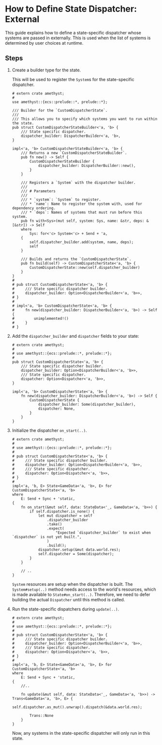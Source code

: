 # How to Define State Dispatcher: External

This guide explains how to define a state-specific dispatcher whose systems are passed in externally. This is used when the list of systems is determined by user choices at runtime.

## Steps

1. Create a builder type for the state.

    This will be used to register the `System`s for the state-specific dispatcher.

    ```rust,edition2018,no_run,noplaypen
    # extern crate amethyst;
    #
    use amethyst::{ecs::prelude::*, prelude::*};

    /// Builder for the `CustomDispatcherState`.
    ///
    /// This allows you to specify which systems you want to run within the state.
    pub struct CustomDispatcherStateBuilder<'a, 'b> {
        /// State specific dispatcher.
        dispatcher_builder: DispatcherBuilder<'a, 'b>,
    }

    impl<'a, 'b> CustomDispatcherStateBuilder<'a, 'b> {
        /// Returns a new `CustomDispatcherStateBuilder`.
        pub fn new() -> Self {
            CustomDispatcherStateBuilder {
                dispatcher_builder: DispatcherBuilder::new(),
            }
        }

        /// Registers a `System` with the dispatcher builder.
        ///
        /// # Parameters
        ///
        /// * `system`: `System` to register.
        /// * `name`: Name to register the system with, used for dependency ordering.
        /// * `deps`: Names of systems that must run before this system.
        pub fn with<Sys>(mut self, system: Sys, name: &str, deps: &[&str]) -> Self
        where
            Sys: for<'c> System<'c> + Send + 'a,
        {
            self.dispatcher_builder.add(system, name, deps);
            self
        }

        /// Builds and returns the `CustomDispatcherState`.
        pub fn build(self) -> CustomDispatcherState<'a, 'b> {
            CustomDispatcherState::new(self.dispatcher_builder)
        }
    }
    #
    # pub struct CustomDispatcherState<'a, 'b> {
    #     /// State specific dispatcher builder.
    #     dispatcher_builder: Option<DispatcherBuilder<'a, 'b>>,
    # }
    #
    # impl<'a, 'b> CustomDispatcherState<'a, 'b> {
    #     fn new(dispatcher_builder: DispatcherBuilder<'a, 'b>) -> Self {
    #         unimplemented!()
    #     }
    # }
    ```

2. Add the `dispatcher_builder` and `dispatcher` fields to your state:

    ```rust,edition2018,no_run,noplaypen
    # extern crate amethyst;
    #
    # use amethyst::{ecs::prelude::*, prelude::*};
    #
    pub struct CustomDispatcherState<'a, 'b> {
        /// State specific dispatcher builder.
        dispatcher_builder: Option<DispatcherBuilder<'a, 'b>>,
        /// State specific dispatcher.
        dispatcher: Option<Dispatcher<'a, 'b>>,
    }

    impl<'a, 'b> CustomDispatcherState<'a, 'b> {
        fn new(dispatcher_builder: DispatcherBuilder<'a, 'b>) -> Self {
            CustomDispatcherState {
                dispatcher_builder: Some(dispatcher_builder),
                dispatcher: None,
            }
        }
    }
    ```

3. Initialize the dispatcher `on_start(..)`.

    ```rust,edition2018,no_run,noplaypen
    # extern crate amethyst;
    #
    # use amethyst::{ecs::prelude::*, prelude::*};
    #
    # pub struct CustomDispatcherState<'a, 'b> {
    #     /// State specific dispatcher builder.
    #     dispatcher_builder: Option<DispatcherBuilder<'a, 'b>>,
    #     /// State specific dispatcher.
    #     dispatcher: Option<Dispatcher<'a, 'b>>,
    # }
    #
    impl<'a, 'b, E> State<GameData<'a, 'b>, E> for CustomDispatcherState<'a, 'b>
    where
        E: Send + Sync + 'static,
    {
        fn on_start(&mut self, data: StateData<'_, GameData<'a, 'b>>) {
            if self.dispatcher.is_none() {
                let mut dispatcher = self
                    .dispatcher_builder
                    .take()
                    .expect(
                        "Expected `dispatcher_builder` to exist when `dispatcher` is not yet built.",
                    )
                    .build();
                dispatcher.setup(&mut data.world.res);
                self.dispatcher = Some(dispatcher);
            }
        }

        // ..
    }
    ```

    `System` resources are setup when the dispatcher is built. The `System#setup(..)` method needs access to the world's resources, which is made available to `State#on_start(..)`. Therefore, we need to defer building the actual `Dispatcher` until this method is called.

4. Run the state-specific dispatchers during `update(..)`.

    ```rust,edition2018,no_run,noplaypen
    # extern crate amethyst;
    #
    # use amethyst::{ecs::prelude::*, prelude::*};
    #
    # pub struct CustomDispatcherState<'a, 'b> {
    #     /// State specific dispatcher builder.
    #     dispatcher_builder: Option<DispatcherBuilder<'a, 'b>>,
    #     /// State specific dispatcher.
    #     dispatcher: Option<Dispatcher<'a, 'b>>,
    # }
    #
    impl<'a, 'b, E> State<GameData<'a, 'b>, E> for CustomDispatcherState<'a, 'b>
    where
        E: Send + Sync + 'static,
    {
        //..

        fn update(&mut self, data: StateData<'_, GameData<'a, 'b>>) -> Trans<GameData<'a, 'b>, E> {
            self.dispatcher.as_mut().unwrap().dispatch(&data.world.res);
            
            Trans::None
        }
    }
    ```

    Now, any systems in the state-specific dispatcher will only run in this state.

